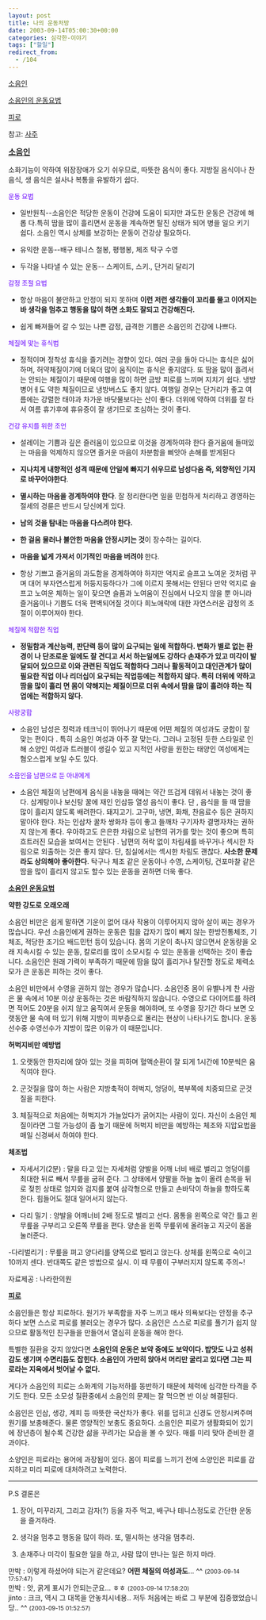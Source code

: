 ```yaml
---
layout: post
title: 나의 운동처방
date: 2003-09-14T05:00:30+00:00
categories: 심각한-이야기
tags: ["할일"]
redirect_from:
  - /104
---
```


<A href="http://jinto.pe.kr/soocb/owner/entry/edit/231?popupEditor&amp;returnURL=/soocb/231#1st">소음인</A>

<A href="http://jinto.pe.kr/soocb/owner/entry/edit/231?popupEditor&amp;returnURL=/soocb/231#2nd">소음인의 운동요법</A>

<A href="http://jinto.pe.kr/soocb/owner/entry/edit/231?popupEditor&amp;returnURL=/soocb/231#4th">피로</A>

참고: <A href="http://jinto.pe.kr/logs/archives/000232.html">사주</A>

<A name=1st>

<A href="http://www.danaa.co.kr/chegilh.html"><B><FONT size=3>소음인</FONT></B></A>

소화기능이 약하여 위장장애가 오기 쉬우므로, 따뜻한 음식이 좋다. 지방질 음식이나 찬 음식, 생 음식은 설사나 복통을 유발하기 쉽다.

<FONT face=굴림 color=#6600ff size=2>운동 요법</FONT>

- 일반원칙--소음인은 적당한 운동이 건강에 도움이 되지만 과도한 운동은 건강에 해롭 다.특히 땀을 많이 흘리면서 운동을 계속하면 탈진 상태가 되어 병을 일으 키기 쉽다. 소음인 역시 상체를 보강하는 운동이 건강상 필요하다.

- 유익한 운동--배구 테니스 철봉, 평행봉, 체조 탁구 수영

- 두각을 나타낼 수 있는 운동-- 스케이트, 스키., 단거리 달리기

<FONT face=굴림 color=#6600ff size=2>감정 조절 요법</FONT>

- 항상 마음이 불안하고 안정이 되지 못하며 <B>이런 저런 생각들이 꼬리를 물고 이어지는 바 생각을 멈추고 행동을 많이 하면 소화도 잘되고 건강해진다.</B>

- 쉽게 빠져들어 갈 수 있는 나쁜 감정, 급격한 기쁨은 소음인의 건강에 나쁘다.

<FONT face=굴림 color=#6600ff size=2>체질에 맞는 휴식법</FONT>

- 정적이며 정착성 휴식을 즐기려는 경향이 있다. 여러 곳을 돌아 다니는 휴식은 싫어하며, 허약체질이기에 더욱더 많이 움직이는 휴식은 좋지않다. 또 땀을 많이 흘려서는 안되는 체질이기 때문에 여행을 많이 하면 금방 피로를 느끼며 지치기 쉽다. 냉방병어ㅔ도 약한 체질이므로 냉방버스도 좋지 않다. 여행일 경우는 단거리가 좋고 여름에는 강렬한 태야과 차가운 바닷물보다는 산이 좋다. 더위에 약하여 더위를 잘 타서 여름 휴가후에 휴유증이 잘 생기므로 조심하는 것이 좋다.

<FONT face=굴림 color=#6600ff size=2>건강 유지를 위한 조언 </FONT>

- 설레이는 기쁨과 깊은 즐러움이 있으므로 이것을 경계하여햐 한다 즐거움에 들떠있는 마음을 억제하지 않으면 즐거운 마음이 차분함을 삐앗아 손해를 받게된다

- <STRONG>지나치게 내향적인 성격 때문에 안일에 빠지기 쉬우므로 남성다움 즉, 외향적인 기지로 바꾸어야한다</STRONG>.

- <B>멸시하는 마음을 경계하여야 한다</B>. 잘 정리한다면 일을 민첩하게 처리하고 경영하는 절세의 경륜은 반드시 당신에게 있다.

- <STRONG>남의 것을 탐내는 마음을 다스려야 한다.</STRONG>

- <STRONG>한 걸음 물러나 불안한 마음을 안정시키는 것</STRONG>이 장수하는 길이다.

- <STRONG>마음을 넓게 가져서 이기적인 마음을 버려야 </STRONG>한다.

- 항상 기쁘고 즐거움의 과도함을 경계하여야 하지만 억지로 슬프고 노여운 것처럼 꾸며 대어 부자연스럽게 허둥지둥하다가 그에 이르지 못해서는 안된다 만약 억지로 슬프고 노여운 체하는 일이 잦으면 슬픔과 노여움이 진심에서 나오지 않을 뿐 아니라 즐거움이나 기쁨도 더욱 편벽되어질 것이다 희노애락에 대한 자연스러운 감정의 조절이 이루어져야 한다.

<FONT face=굴림 color=#6600ff size=2>체질에 적합한 직업</FONT>

- <B>정밀함과 계산능력, 판단력 등이 많이 요구되는 일에 적합하다. 변화가 별로 없는 환경이 나 단조로운 일에도 잘 견디고 서서 하는일에도 강하다 손재주가 있고 미각이 발달되어 있으므로 이와 관련된 직업도 적합하다 그러나 활동적이고 대인관계가 많이 필요한 직업 이나 리더십이 요구되는 직업등에는 적합하지 않다. 특히 더위에 약하고 땀을 많이 흘리 면 몸이 약해지는 체질이므로 더위 속에서 땀을 많이 흘려야 하는 직업에는 적합하지 않다.</B>

<FONT face=굴림 color=#6600ff size=2>사랑궁합</FONT>

- 소음인 남성은 정력과 테크닉이 뛰어나기 때문에 어떤 체질의 여성과도 궁합이 잘 맞는 편이다 . 특히 소음인 여성과 아주 잘 맞는다. 그러나 고정된 듯한 스타일로 인해 소양인 여성과 트러블이 생길수 있고 지적인 사랑을 원한는 태양인 여성에게는 혐오스럽게 보일 수도 있다.

<FONT face=굴림 color=#6600ff size=2>소음인을 남편으로 둔 아내에게</FONT>

- 소음인 체질의 남편에게 음식을 내놓을 때에는 약간 뜨겁게 데워서 내놓는 것이 좋다. 삼계탕이나 보신탕 꿀에 재인 인삼등 열성 음식이 좋다. 단 , 음식을 들 때 땀을 많이 흘리지 않도록 배려한다. 돼지고기. 고구마, 냉면, 화채, 찬음료수 등은 권하지 말아야 한다. 차는 인삼차 꿀차 쌍화차 등이 좋고 들깨차 구기자차 결명자차는 권하지 않는게 좋다. 우아하고도 은은한 차림으로 남편의 귀가를 맞는 것이 좋으며 특히 흐트러진 모습을 보여서는 안된다 . 남편의 허락 없이 차림새를 바꾸거나 섹시한 차림으로 외출하는 것은 좋지 않다. 단, 침실에서는 섹시한 차림도 괜찮다. <STRONG>사소한 문제라도 상의해야 좋아한다</STRONG>. 탁구나 체조 같은 운동이나 수영, 스케이팅, 건포마찰 같은 땀을 많이 흘리지 않고도 할수 있는 운동을 권하면 더욱 좋다.

<A name=2nd>

<A href="http://www.webdiet.co.kr/dietclinic/clinic_main.asp?index_num=266&amp;select_name=5&amp;subname=2"><B>소음인 운동요법</B></A>

<B>약한 강도로 오래오래</B>

소음인 비만은 쉽게 말하면 기운이 없어 대사 작용이 이루어지지 않아 살이 찌는 경우가 많습니다. 우선 소음인에게 권하는 운동은 힘을 갑자기 많이 빼지 않는 한방전통체조, 기체조, 적당한 조기으 배드민턴 등이 있습니다. 몸의 기운이 축나지 않으면서 운동량을 오래 지속시킬 수 있는 운동, 칼로리를 많이 소모시킬 수 있는 운동을 선택하는 것이 좋습니다. 소음인은 원래 기력이 부족하기 때문에 땀을 많이 흘리거나 탈진할 정도로 체력소모가 큰 운동은 피하는 것이 좋다.

소음인 비만에서 수영을 권하지 않는 경우가 많습니다. 소음인중 몸이 유별나게 찬 사람은 물 속에서 10분 이상 운동하는 것은 바람직하지 않습니다. 수영으로 다이어트를 하려면 적어도 20분을 쉬지 않고 움직여서 운동을 해야하며, 또 수영을 장기간 하다 보면 오랫동안 물 속에 떠 있기 위해 지방이 피부층으로 몰리는 현상이 나타나기도 합니다. 운동선수중 수영선수가 지방이 많은 이유가 이 때문입니다.

<B>허벅지비만 예방법</B>

1) 오랫동안 한자리에 앉아 있는 것을 피하며 혈액순환이 잘 되게 1시간에 10분씩은 움직여야 한다.

2) 군것질을 많이 하는 사람은 지방축적이 허벅지, 엉덩이, 복부쪽에 치중되므로 군것질을 피한다.

3) 체질적으로 처음에는 허벅지가 가늘었다가 굵어지는 사람이 있다. 자신이 소음인 체질이라면 그럴 가능성이 좀 높기 때문에 허벅지 비만을 예방하는 체조와 지압요법을 매일 신경써서 하여야 한다.

<B>체조법</B>

- 자세서기(2분) : 말을 타고 있는 자세처럼 양발을 어깨 너비 배로 벌리고 엉덩이를 최대한 뒤로 빼서 무릎을 굽혀 준다. 그 상태에서 양팔을 하늘 높이 올려 손목을 뒤로 젖힌 상태로 엄지와 검지를 붙여 삼각형으로 만들고 손바닥이 하늘을 향하도록 한다. 힘들어도 절대 일어서지 않는다.

- 다리 밀기 : 양발을 어깨너비 2배 정도로 벌리고 선다. 몸통을 왼쪽으로 약간 틀고 왼 무릎을 구부리고 오른쪽 무릎을 편다. 양손을 왼쪽 무릎위에 올려놓고 지긋이 몸을 눌러준다.

-다리벌리기 : 무릎을 펴고 양다리를 양쪽으로 벌리고 앉는다. 상체를 왼쪽으로 숙이고 10까지 센다. 반대쪽도 같은 방법으로 실시. 이 때 무릎이 구부러지지 않도록 주의~!

자료제공 : 나라한의원

<A name=4th>

<A href="http://www.hankooki.com/whan/200106/w2001061319485961510.htm"><B>피로</B></A>

소음인들은 항상 피로하다. 원기가 부족함을 자주 느끼고 매사 의욕보다는 안정을 추구하다 보면 스스로 피로를 불러오는 경우가 많다. 소음인은 스스로 피로를 풀기가 쉽지 않으므로 활동적인 친구들을 만들어서 열심히 운동을 해야 한다.

특별한 질환을 갖지 않았다면 <B>소음인의 운동은 보약 중에도 보약이다. 밥맛도 나고 성취감도 생기며 수면리듬도 잡힌다. 소음인이 가만히 앉아서 머리만 굴리고 있다면 그는 피로라는 지옥에서 벗어날 수 없다.</B>

게다가 소음인의 피로는 소화계의 기능저하를 동반하기 때문에 체력에 심각한 타격을 주기도 한다. 모든 소모성 질환중에서 소음인의 문제는 잘 먹으면 반 이상 해결된다.

소음인은 인삼, 생강, 계피 등 따뜻한 국산차가 좋다. 위를 덥히고 신경도 안정시켜주며 원기를 보충해준다. 물론 영양적인 보충도 중요하다. 소음인은 피로가 생활화되어 있기에 장년층이 될수록 건강한 삶을 꾸려가는 모습을 볼 수 있다. 매를 미리 맞아 준비한 결과이다.

소양인은 피로라는 용어에 과장됨이 있다. 몸이 피로를 느끼기 전에 소양인은 피로를 감지하고 미리 피로에 대처하려고 노력한다.

<HR>

P.S 결론은

1. 장어, 미꾸라지, 그리고 감자(?) 등을 자주 먹고, 배구나 테니스정도로 간단한 운동을 즐겨하라.

2. 생각을 멈추고 행동을 많이 하라. 또, 멸시하는 생각을 멈추라.

3. 손재주나 미각이 필요한 일을 하고, 사람 많이 만나는 일은 하지 마라.
<div id=comments>
<div class=comment>
<!--- cmt:218 --->
<!--- mail: --->
<!--- parent:0 --->
만박 : 
이렇게 하셨어야 되는거 같은데요?
<strong>어떤 체질의 여성과도</strong>...  ^^
 <small>(2003-09-14 17:57:47)</small>
</div>
<div class=comment>
<!--- cmt:219 --->
<!--- mail: --->
<!--- parent:0 --->
만박 : 
앗, 굵게 표시가 안되는군요... ㅎㅎ
 <small>(2003-09-14 17:58:20)</small>
</div>
<div class=comment>
<!--- cmt:220 --->
<!--- mail: --->
<!--- parent:0 --->
jinto : 
크크, 역시 그 대목을 안놓치시네용.. 
저두 처음에는 바로 그 부분에 집중했었습니당.. ^^
 <small>(2003-09-15 01:52:57)</small>
</div>
</div>
